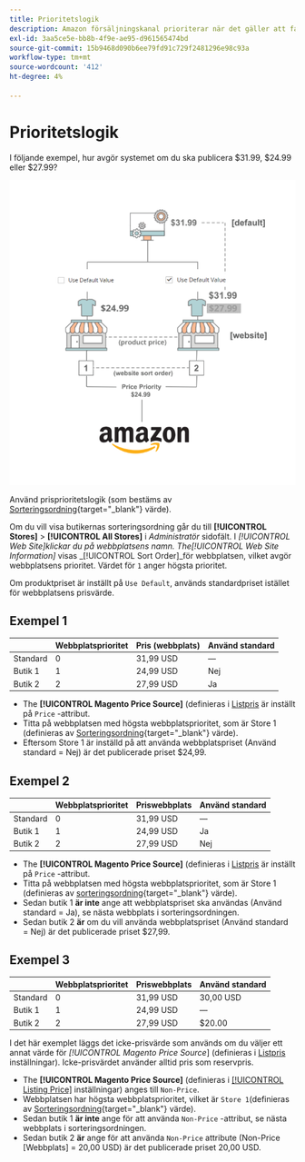 ```yaml
---
title: Prioritetslogik
description: Amazon försäljningskanal prioriterar när det gäller att fastställa det publicerade priset för en Amazon-lista.
exl-id: 3aa5ce5e-bb8b-4f9e-ae95-d961565474bd
source-git-commit: 15b9468d090b6ee79fd91c729f2481296e98c93a
workflow-type: tm+mt
source-wordcount: '412'
ht-degree: 4%

---
```


# Prioritetslogik

I följande exempel, hur avgör systemet om du ska publicera $31.99, $24.99 eller $27.99?

![Handelspris](assets/amazon-price-scope.png)

Använd prisprioritetslogik (som bestäms av [Sorteringsordning](https://docs.magento.com/user-guide/stores/stores-all-create-view.html){target=&quot;_blank&quot;} värde).

Om du vill visa butikernas sorteringsordning går du till **[!UICONTROL Stores]** > **[!UICONTROL All Stores]** i _Administratör_ sidofält. I _[!UICONTROL Web Site]_klickar du på webbplatsens namn. The_[!UICONTROL Web Site Information]_ visas _[!UICONTROL Sort Order]_för webbplatsen, vilket avgör webbplatsens prioritet. Värdet för `1` anger högsta prioritet.

Om produktpriset är inställt på `Use Default`, används standardpriset istället för webbplatsens prisvärde.

## Exempel 1

|  | Webbplatsprioritet | Pris (webbplats) | Använd standard |
|---|---|---|---|
| Standard | 0 | 31,99 USD | — |
| Butik 1 | 1 | 24,99 USD | Nej |
| Butik 2 | 2 | 27,99 USD | Ja |

- The **[!UICONTROL Magento Price Source]** (definieras i [Listpris](./listing-price.md) är inställt på `Price` -attribut.
- Titta på webbplatsen med högsta webbplatsprioritet, som är Store 1 (definieras av [Sorteringsordning](https://docs.magento.com/user-guide/stores/stores-all-create-view.html){target=&quot;_blank&quot;} värde).
- Eftersom Store 1 är inställd på att använda webbplatspriset (Använd standard = Nej) är det publicerade priset $24,99.

## Exempel 2

|  | Webbplatsprioritet | Priswebbplats | Använd standard |
|---|---|---|---|
| Standard | 0 | 31,99 USD | — |
| Butik 1 | 1 | 24,99 USD | Ja |
| Butik 2 | 2 | 27,99 USD | Nej |

- The **[!UICONTROL Magento Price Source]** (definieras i [Listpris](./listing-price.md) är inställt på `Price` -attribut.
- Titta på webbplatsen med högsta webbplatsprioritet, som är Store 1 (definieras av [sorteringsordning](https://docs.magento.com/user-guide/stores/stores-all-create-view.html){target=&quot;_blank&quot;} värde).
- Sedan butik 1 **är inte** ange att webbplatspriset ska användas (Använd standard = Ja), se nästa webbplats i sorteringsordningen.
- Sedan butik 2 **är** om du vill använda webbplatspriset (Använd standard = Nej) är det publicerade priset $27,99.

## Exempel 3

|  | Webbplatsprioritet | Priswebbplats | Använd standard |
|---|---|---|---|
| Standard | 0 | 31,99 USD | 30,00 USD |
| Butik 1 | 1 | 24,99 USD | — |
| Butik 2 | 2 | 27,99 USD | $20.00 |

I det här exemplet läggs det icke-prisvärde som används om du väljer ett annat värde för _[!UICONTROL Magento Price Source_] (definieras i [Listpris](./listing-price.md) inställningar). Icke-prisvärdet använder alltid pris som reservpris.

- The **[!UICONTROL Magento Price Source]** (definieras i [[!UICONTROL Listing Price]](./listing-price.md) inställningar) anges till `Non-Price`.
- Webbplatsen har högsta webbplatsprioritet, vilket är `Store 1`(definieras av [Sorteringsordning](https://docs.magento.com/user-guide/stores/stores-all-create-view.html){target=&quot;_blank&quot;} värde).
- Sedan butik 1 **är inte** ange för att använda `Non-Price` -attribut, se nästa webbplats i sorteringsordningen.
- Sedan butik 2 **är** ange för att använda `Non-Price` attribute (Non-Price [Webbplats] = 20,00 USD) är det publicerade priset 20,00 USD.
